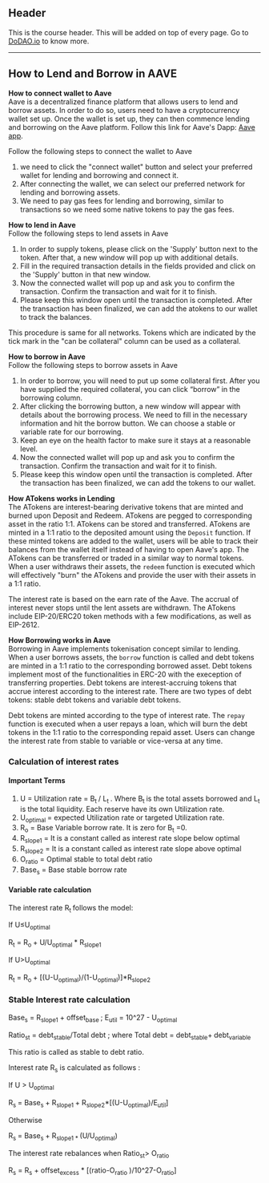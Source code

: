 ## Header
This is the course header. This will be added on top of every page. Go to [DoDAO.io](https://www.dodao.io) to know more.

 ---
 
 ## How to Lend and Borrow in AAVE
 
 **How to connect wallet to Aave**        
Aave is a decentralized finance platform that allows users to lend and borrow assets. In order to do so, users need to have a cryptocurrency wallet set up. 
Once the wallet is set up, they can then commence lending and borrowing on the Aave platform. Follow this link for Aave's Dapp: [Aave app](https://app.aave.com/).

Follow the following steps to connect the wallet to Aave

1. we need to click the "connect wallet" button and select your preferred wallet for lending and borrowing and connect it.
2. After connecting the wallet, we can select our preferred network for lending and borrowing assets.
3. We need to pay gas fees for lending and borrowing, similar to transactions so we need some native tokens to pay the gas fees.
 
 **How to lend in Aave**        
Follow the following steps to lend assets in  Aave

1. In order to supply tokens, please click on the 'Supply' button next to the token. After that, a new window will pop up with additional details.
2. Fill in the required transaction details in the fields provided and click on the 'Supply' button in that new window.
3. Now the connected wallet will pop up and ask you to confirm the transaction. Confirm the transaction and wait for it to finish.
4. Please keep this window open until the transaction is completed. After the transaction has been finalized, we can add the atokens to our wallet to track the balances.

This procedure is same for all networks. Tokens which are indicated by the tick mark in the "can be collateral" column can be used as a collateral.
 
 **How to borrow in Aave**        
Follow the following steps to borrow assets in  Aave

1. In order to borrow, you will need to put up some collateral first. After you have supplied the required collateral, you can click “borrow” in the borrowing column.
2. After clicking the borrowing button, a new window will appear with details about the borrowing process. We need to fill in the necessary information and hit the borrow button. 
   We can choose a stable or variable rate for our borrowing.
3. Keep an eye on the health factor to make sure it stays at a reasonable level.
4. Now the connected wallet will pop up and ask you to confirm the transaction. Confirm the transaction and wait for it to finish.
5. Please keep this window open until the transaction is completed. After the transaction has been finalized, we can add the tokens to our wallet.
 
 **How ATokens works in Lending**        
The ATokens are interest-bearing derivative tokens that are minted and burned upon Deposit and Redeem. ATokens are pegged to corresponding asset in the ratio 1:1. 
ATokens can be stored and transferred. ATokens are minted in a 1:1 ratio to the deposited amount using the `Deposit` function. If these minted tokens are added to the wallet, 
users will be able to track their balances from the wallet itself instead of having to open Aave's app. The ATokens can be transferred or traded in a similar 
way to normal tokens. When a user withdraws their assets, the `redeem` function is executed which will effectively "burn" the ATokens and provide the user with their assets in a 1:1 ratio.

The interest rate is based on the earn rate of the Aave. The accrual of interest never stops until the lent assets are withdrawn.
The ATokens include EIP-20/ERC20 token methods with a few modifications, as well as EIP-2612. 
 
 **How Borrowing works in Aave**        
Borrowing in Aave implements tokenisation concept similar to lending. When a user borrows assets, the `borrow` function is called and debt tokens are minted in a 1:1 ratio to the corresponding borrowed asset. 
Debt tokens implement most of the functionalities in ERC-20 with the exeception of transferring properties. Debt tokens are interest-accruing tokens that accrue interest according to the interest rate. 
There are two types of debt tokens: stable debt tokens and variable debt tokens. 

Debt tokens are minted according to the type of interest rate. The `repay` function is executed when a user repays a loan, which will burn the debt tokens in the 1:1 ratio to the corresponding repaid asset.
Users can change the interest rate from stable to variable or vice-versa at any time. 

### Calculation of interest rates

#### Important  Terms

1. U = Utilization rate   = B<sub>t </sub>/ L<sub>t </sub>. Where B<sub>t </sub>is the total assets borrowed and L<sub>t</sub> is the total liquidity. Each reserve have its own Utilization rate. 
2. U<sub>optimal </sub> = expected Utilization rate or targeted Utilization rate.
3. R<sub>o</sub> = Base Variable borrow rate. It is zero for B<sub>t</sub> =0.
4. R<sub>slope1</sub> = It is a constant called as interest rate slope below optimal
5. R<sub>slope2</sub> = It is a constant called as interest rate slope above optimal
6. O<sub>ratio</sub> = Optimal stable to total debt ratio
7. Base<sub>s</sub> = Base stable borrow rate


#### Variable rate calculation

The interest rate R<sub>t </sub> follows the model:

If U≤U<sub>optimal</sub>   

R<sub>t</sub> = R<sub>o </sub>+ U/U<sub>optimal </sub> * R<sub>slope1</sub>

If U>U<sub>optimal</sub>

R<sub>t</sub> = R<sub>o </sub>+ [(U-U<sub>optimal</sub>)/(1-U<sub>optimal</sub>)]*R<sub>slope2</sub>


### Stable Interest rate calculation

Base<sub>s</sub> = R<sub>slope1</sub> + offset<sub>base   </sub>;   E<sub>util</sub> = 10^27 - U<sub>optimal</sub>

Ratio<sub>st</sub> = debt<sub>stable</sub>/Total debt ;  where Total debt = debt<sub>stable</sub>+<sub> </sub>debt<sub>variable</sub>

This ratio is called as stable to debt ratio.

Interest rate R<sub>s</sub> is calculated as follows :

If U > U<sub>optimal</sub>

R<sub>s </sub>= Base<sub>s </sub> + R<sub>slope1 </sub>+ R<sub>slope2</sub>*[(U-U<sub>optimal</sub>)/E<sub>util</sub>]

Otherwise

R<sub>s </sub>= Base<sub>s </sub> + R<sub>slope1 * </sub>(U/U<sub>optimal</sub>)

The interest rate rebalances when Ratio<sub>st</sub>> O<sub>ratio</sub>

R<sub>s</sub>  =  R<sub>s</sub>  + offset<sub>excess</sub> * [(ratio-O<sub>ratio</sub> )/10^27-O<sub>ratio</sub>] 
 
 
